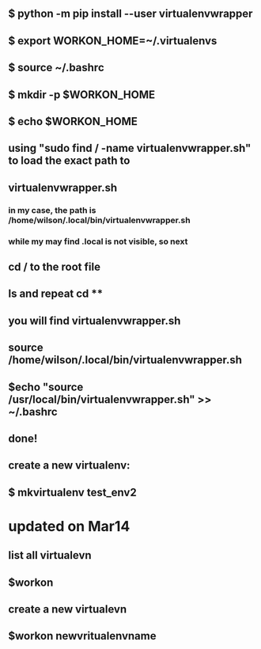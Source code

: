 ## $ python -m pip install --user virtualenvwrapper
## $ export WORKON_HOME=~/.virtualenvs
## $ source ~/.bashrc
## $ mkdir -p $WORKON_HOME

## $ echo $WORKON_HOME
## using "sudo find / -name virtualenvwrapper.sh" to load the exact path to 
## virtualenvwrapper.sh
### in my case, the path is /home/wilson/.local/bin/virtualenvwrapper.sh
### while my may find .local is not visible, so next 

## cd / to the root file
## ls and repeat cd **


## you will find virtualenvwrapper.sh 
## source /home/wilson/.local/bin/virtualenvwrapper.sh
## $echo "source /usr/local/bin/virtualenvwrapper.sh" >> ~/.bashrc
## done!
## create a new virtualenv:
## $ mkvirtualenv test_env2


# updated on Mar14
## list all virtualevn
## $workon

## create a new virtualevn
## $workon newvritualenvname

